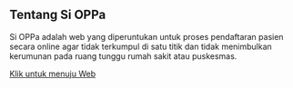 ## Tentang Si OPPa

Si OPPa adalah web yang diperuntukan untuk proses pendaftaran pasien secara online agar tidak terkumpul di satu titik dan tidak menimbulkan kerumunan pada ruang tunggu rumah sakit atau puskesmas.

<a href="https://sioppa.000webhostapp.com/">Klik untuk menuju Web</a>
